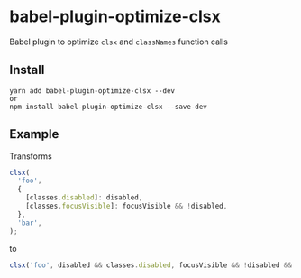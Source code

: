 # babel-plugin-optimize-clsx

Babel plugin to optimize `clsx` and `classNames` function calls

## Install

```
yarn add babel-plugin-optimize-clsx --dev
or
npm install babel-plugin-optimize-clsx --save-dev
```

## Example

Transforms

```javascript
clsx(
  'foo',
  {
    [classes.disabled]: disabled,
    [classes.focusVisible]: focusVisible && !disabled,
  },
  'bar',
);
```

to

```javascript
clsx('foo', disabled && classes.disabled, focusVisible && !disabled && classes.focusVisible, 'bar');
```
